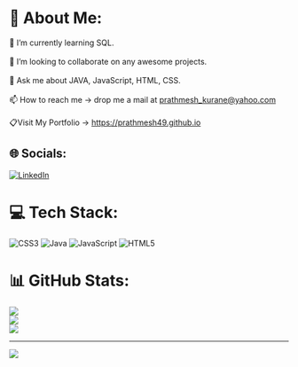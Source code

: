 # 💫 About Me:
🌱 I’m currently learning SQL.<br><br>👯 I’m looking to collaborate on any awesome projects.<br><br>💬 Ask me about JAVA, JavaScript, HTML, CSS.<br><br>📫 How to reach me -> drop me a mail at prathmesh_kurane@yahoo.com<br><br> 📋Visit My Portfolio -> https://prathmesh49.github.io


## 🌐 Socials:
[![LinkedIn](https://img.shields.io/badge/LinkedIn-%230077B5.svg?logo=linkedin&logoColor=white)](https://www.linkedin.com/in/pratham-kurane/) 

# 💻 Tech Stack:
![CSS3](https://img.shields.io/badge/css3-%231572B6.svg?style=for-the-badge&logo=css3&logoColor=white) ![Java](https://img.shields.io/badge/java-%23ED8B00.svg?style=for-the-badge&logo=java&logoColor=white) ![JavaScript](https://img.shields.io/badge/javascript-%23323330.svg?style=for-the-badge&logo=javascript&logoColor=%23F7DF1E) ![HTML5](https://img.shields.io/badge/html5-%23E34F26.svg?style=for-the-badge&logo=html5&logoColor=white)
# 📊 GitHub Stats:
![](https://github-readme-stats.vercel.app/api?username=prathmesh49&theme=dark&hide_border=true&include_all_commits=true&count_private=true)<br/>
![](https://github-readme-streak-stats.herokuapp.com/?user=prathmesh49&theme=dark&hide_border=true)<br/>
![](https://github-readme-stats.vercel.app/api/top-langs/?username=prathmesh49&theme=dark&hide_border=true&include_all_commits=true&count_private=true&layout=compact)

---
[![](https://visitcount.itsvg.in/api?id=prathmesh49&icon=0&color=0)](https://visitcount.itsvg.in)

<!-- Proudly created with GPRM ( https://gprm.itsvg.in ) -->
